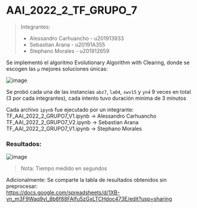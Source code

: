 # AAI_2022_2_TF_GRUPO_7

> Integrantes:
> * Alessandro Carhuancho - u201913933
> * Sebastian Arana - u20191A355
> * Stephano Morales - u201912659

Se implementó el algoritmo Evolutionary Algorithm with Clearing, donde se escogen las `μ` mejores soluciones únicas:

![image](https://user-images.githubusercontent.com/64936813/204184353-b893186a-f4cd-4528-907a-a6e2e3714438.png)

Se probó cada una de las instancias `abz7`, `la04`, `swv15` y `yn4` 9 veces en total (3 por cada integrantes), cada intento tuvo duración minima de 3 minutos

Cada archivo `ipynb` fue ejecutado por un integrante: \
TF_AAI_2022_2_GRUPO7_V1.ipynb -> Alessandro Carhuancho \
TF_AAI_2022_2_GRUPO7_V2.ipynb -> Sebastian Arana \
TF_AAI_2022_2_GRUPO7_V1.ipynb -> Stephano Morales

### Resultados:

![image](https://user-images.githubusercontent.com/64936813/204187776-8809dbb5-0db0-4b24-ac35-5d2ab72809a5.png)
> Nota: Tiempo medido en segundos

Adicionalmente: Se comparte la tabla de resultados obtenidos sin preprocesar: \
https://docs.google.com/spreadsheets/d/1XB-vn_m3F9Waq9vl_8b6f88FAIfu5zGxLTCHdoc473E/edit?usp=sharing
